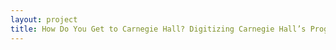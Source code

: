 ```yaml
--- 
layout: project 
title: How Do You Get to Carnegie Hall? Digitizing Carnegie Hall’s Programs, 1953-2017
---
```



